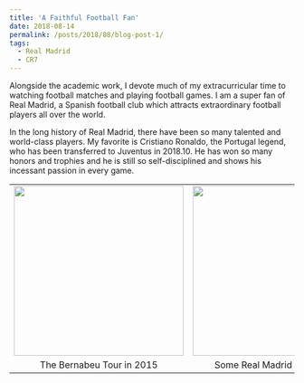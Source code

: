 ```yaml
---
title: 'A Faithful Football Fan'
date: 2018-08-14
permalink: /posts/2018/08/blog-post-1/
tags:
  - Real Madrid
  - CR7
---
```


Alongside the academic work, I devote much of my extracurricular time to watching football matches and playing football games. I am a super fan of Real Madrid, a Spanish football club which attracts extraordinary football players all over the world. 

In the long history of Real Madrid, there have been so many talented and world-class players. My favorite is Cristiano Ronaldo, the Portugal legend, who has been transferred to Juventus in 2018.10. He has won so many honors and trophies and he is still so self-disciplined and shows his incessant passion in every game.

<table height="100%" border="0" cellspacing="0" cellpadding="0">
  <tr>
    <td align="center"><img src="http://liu-q16.github.io/files/rm1.png"  height="300" /> </td>
    <td align="center"><img src="http://liu-q16.github.io/files/rm2.png"  height="300" /></td>
  </tr>
  <tr>
    <td align="center">The Bernabeu Tour in 2015</td>
    <td align="center">Some Real Madrid collections </td>
  </tr>
</table>


